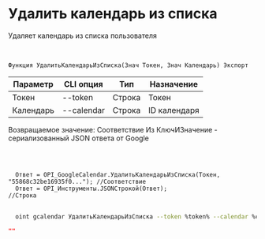 ﻿---
sidebar_position: 4
---

# Удалить календарь из списка
 Удаляет календарь из списка пользователя


<br/>


`Функция УдалитьКалендарьИзСписка(Знач Токен, Знач Календарь) Экспорт`

  | Параметр | CLI опция | Тип | Назначение |
  |-|-|-|-|
  | Токен | --token | Строка | Токен |
  | Календарь | --calendar | Строка | ID календаря |

  
  Возвращаемое значение:   Соответствие Из КлючИЗначение - сериализованный JSON ответа от Google

<br/>




```bsl title="Пример кода"
  
  Ответ = OPI_GoogleCalendar.УдалитьКалендарьИзСписка(Токен, "55868c32be16935f0..."); //Соответствие
  Ответ = OPI_Инструменты.JSONСтрокой(Ответ);                                         //Строка
```
	


```sh title="Пример команды CLI"
    
  oint gcalendar УдалитьКалендарьИзСписка --token %token% --calendar %calendar%

```

```json title="Результат"
""
```
